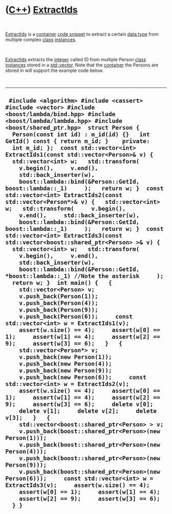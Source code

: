 
 

 

 

 

 

([C++](Cpp.md)) [ExtractIds](CppExtractIds.md)
================================================

 

[ExtractIds](CppExtractIds.md) is a [container](CppContainer.md) [code
snippet](CppCodeSnippets.md) to extract a certain [data
type](CppDataType.md) from multiple complex [class](CppClass.md)
[instances](CppInstance.md).

 

[ExtractIds](CppExtractIds.md) extracts the [integer](CppInt.md)
called ID from multiple Person [class](CppClass.md)
[instances](CppInstance.md) stored in a [std::vector](CppVector.md).
Note that the [container](CppContainer.md) the Persons are stored in
will support the example code below.

 

  ---------------------------------------------------------------------------------------------------------------------------------------------------------------------------------------------------------------------------------------------------------------------------------------------------------------------------------------------------------------------------------------------------------------------------------------------------------------------------------------------------------------------------------------------------------------------------------------------------------------------------------------------------------------------------------------------------------------------------------------------------------------------------------------------------------------------------------------------------------------------------------------------------------------------------------------------------------------------------------------------------------------------------------------------------------------------------------------------------------------------------------------------------------------------------------------------------------------------------------------------------------------------------------------------------------------------------------------------------------------------------------------------------------------------------------------------------------------------------------------------------------------------------------------------------------------------------------------------------------------------------------------------------------------------------------------------------------------------------------------------------------------------------------------------------------------------------------------------------------------------------------------------------------------------------------------------------------------------------------------------------------------------------------------------------------------------------------------------------------------------------------------------------------------------------------------------------------------------------------------------------------------------------------------------------------------------------
  ` #include <algorithm> #include <cassert> #include <vector> #include <boost/lambda/bind.hpp> #include <boost/lambda/lambda.hpp> #include <boost/shared_ptr.hpp>  struct Person {   Person(const int id) : m_id(id) {}   int GetId() const { return m_id; }    private:   int m_id; };  const std::vector<int> ExtractIds1(const std::vector<Person>& v) {   std::vector<int> w;   std::transform(     v.begin(),     v.end(),     std::back_inserter(w),     boost::lambda::bind(&Person::GetId, boost::lambda::_1)     );   return w; }  const std::vector<int> ExtractIds2(const std::vector<Person*>& v) {   std::vector<int> w;   std::transform(     v.begin(),     v.end(),     std::back_inserter(w),     boost::lambda::bind(&Person::GetId, boost::lambda::_1)     );   return w; }  const std::vector<int> ExtractIds3(const std::vector<boost::shared_ptr<Person> >& v) {   std::vector<int> w;   std::transform(     v.begin(),     v.end(),     std::back_inserter(w),     boost::lambda::bind(&Person::GetId, *boost::lambda::_1) //Note the asterisk     );   return w; }  int main() {   {     std::vector<Person> v;     v.push_back(Person(1));     v.push_back(Person(4));     v.push_back(Person(9));     v.push_back(Person(6));     const std::vector<int> w = ExtractIds1(v);     assert(w.size() == 4);     assert(w[0] == 1);     assert(w[1] == 4);     assert(w[2] == 9);     assert(w[3] == 6);   }   {     std::vector<Person*> v;     v.push_back(new Person(1));     v.push_back(new Person(4));     v.push_back(new Person(9));     v.push_back(new Person(6));     const std::vector<int> w = ExtractIds2(v);     assert(w.size() == 4);     assert(w[0] == 1);     assert(w[1] == 4);     assert(w[2] == 9);     assert(w[3] == 6);     delete v[0];     delete v[1];     delete v[2];     delete v[3];   }   {     std::vector<boost::shared_ptr<Person> > v;     v.push_back(boost::shared_ptr<Person>(new Person(1)));     v.push_back(boost::shared_ptr<Person>(new Person(4)));     v.push_back(boost::shared_ptr<Person>(new Person(9)));     v.push_back(boost::shared_ptr<Person>(new Person(6)));     const std::vector<int> w = ExtractIds3(v);     assert(w.size() == 4);     assert(w[0] == 1);     assert(w[1] == 4);     assert(w[2] == 9);     assert(w[3] == 6);   } }`
  ---------------------------------------------------------------------------------------------------------------------------------------------------------------------------------------------------------------------------------------------------------------------------------------------------------------------------------------------------------------------------------------------------------------------------------------------------------------------------------------------------------------------------------------------------------------------------------------------------------------------------------------------------------------------------------------------------------------------------------------------------------------------------------------------------------------------------------------------------------------------------------------------------------------------------------------------------------------------------------------------------------------------------------------------------------------------------------------------------------------------------------------------------------------------------------------------------------------------------------------------------------------------------------------------------------------------------------------------------------------------------------------------------------------------------------------------------------------------------------------------------------------------------------------------------------------------------------------------------------------------------------------------------------------------------------------------------------------------------------------------------------------------------------------------------------------------------------------------------------------------------------------------------------------------------------------------------------------------------------------------------------------------------------------------------------------------------------------------------------------------------------------------------------------------------------------------------------------------------------------------------------------------------------------------------------------------------

 

 

 

 

 

 

